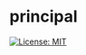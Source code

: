 # principal
[![License: MIT](https://img.shields.io/badge/License-MIT-yellow.svg)](https://opensource.org/licenses/MIT)
